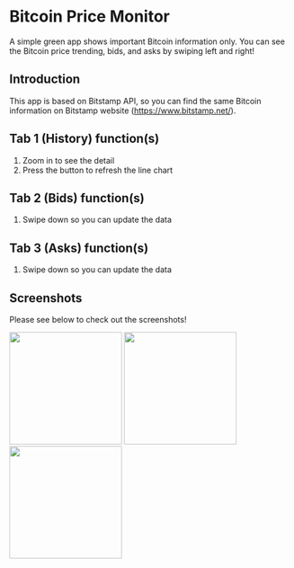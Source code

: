 Bitcoin Price Monitor
=============================

A simple green app shows important Bitcoin information only. You can see the Bitcoin price trending, bids, and asks by swiping left and right!

Introduction
------------

This app is based on Bitstamp API, so you can find the same Bitcoin information on Bitstamp website (https://www.bitstamp.net/).

Tab 1 (History) function(s)
---------------

1. Zoom in to see the detail
2. Press the button to refresh the line chart

Tab 2 (Bids) function(s)
---------------

1. Swipe down so you can update the data

Tab 3 (Asks) function(s)
---------------

1. Swipe down so you can update the data

Screenshots
---------------

Please see below to check out the screenshots!

<p float="left">
  <img src="https://i.imgur.com/Kin6npl.png" width="200" />
  <img src="https://i.imgur.com/sHwCb0i.png" width="200" /> 
  <img src="https://i.imgur.com/0gQBym7.png" width="200" />
</p>
